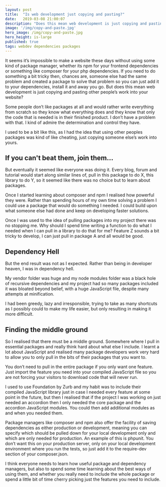 ```yaml
---
layout: post
title:  "Is web development just copying and pasting?"
date:   2019-03-08 21:00:07
description: "Does this mean web development is just copying and pasting other people’s work into your website?"
image: '/img/copy-and-paste.jpg'
hero_image: /img/copy-and-paste.jpg
hero_height: is-large
published: true
tags: webdev dependencies packages
---
```


It seems it’s impossible to make a website these days without using some kind of package manager, whether its npm for your frontend dependencies or something like composer for your php dependencies. If you need to do something a bit tricky then, chances are, someone else had the same problem and created a package to solve that problem so you can just add it to your dependencies,  install it and away you go. But does this mean web development is just copying and pasting other people’s work into your website? 

Some people don’t like packages at all and would rather write everything from scratch so they know what everything does and they know that only the code that is needed is in their finished product. I don’t have a problem with that. I kind of admire the determination and control they have. 

I used to be a bit like this, as I had the idea that using other peoples packages was kind of like cheating, just copying someone else’s work into yours. 

## If you can't beat them, join them...

But eventually it seemed like everyone was doing it. Every blog, forum and tutorial would start along similar lines of, pull in this package to do X, this library to do Y, so it seemed like there was no choice but to learn about packages.

Once I started learning about composer and npm I realised how powerful they were. Rather than spending hours of my own time solving a problem I could use a package that would do something I needed. I could build upon what someone else had done and keep on developing faster solutions. 

Once I was used to the idea of pulling packages into my project there was no stopping me. Why should I spend time writing a function to do what I needed when I can pull in a library to do that for me? Feature Z sounds a bit tricky to develop, I can just pull in package A and all would be good. 

## Dependency Hell

But the end result was not as I expected. Rather than being in developer heaven, I was in dependency hell. 

My vendor folder was huge and my node modules folder was a black hole of recursive dependencies and my project had so many packages included it was bloated beyond belief, with a huge JavaScript file, despite many attempts at minification. 

I had been greedy, lazy and irresponsible, trying to take as many shortcuts as I possibly could to make my life easier, but only resulting in making it more difficult. 

## Finding the middle ground

So I realised that there must be a middle ground. Somewhere where I pull in essential packages and really think hard about what else I include. I learnt a lot about JavaScript and realised many package developers work very hard to allow you to only pull in the bits of their packages that you want to. 

You don’t need to pull in the entire package if you only want one feature. Just import the feature you need into your compiled JavaScript file so you are not forcing your visitors to download code that will never run. 

I used to use Foundation by Zurb and my habit was to include their compiled JavaScript library just in case I needed every feature at some point in the future, but then I realised that if the project I was working on just needed an accordion then I only needed the core package and the accordion JavaScript modules. You could then add additional modules as and when you needed them. 

Package managers like composer and npm also offer the facility of saving dependencies as either production or development, meaning you can specify which should be pulled down for your local development only and which are only needed for production. An example of this is phpunit. You don’t want this on your production server, only on your local development environment where you run the tests, so just add it to the require-dev section of your composer.json. 

I think everyone needs to learn how useful package and dependency managers, but also to spend some time learning about the best ways of using them, and whether you really need to include the whole package or spend a little bit of time cherry picking just the features you need to include. 
